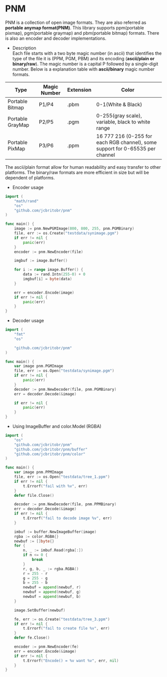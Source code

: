 # PNM
PNM is a collection of open image formats. They are also referred as **portable anymap format(PNM)**. This library supports ppm(portable pixmap), pgm(portable graymap) and pbm(portable bitmap) formats. There is also an encoder and decoder implementations.

* Description \
Each file starts with a two byte magic number (in ascii) that identifies the type of the file it is (PPM, PGM, PBM) and its encoding (**ascii/plain or binary/raw**). The magic number is a capital P followed by a single-digit number. Below is a explanation table with **ascii/binary** magic number formats.

| **Type**        | **Magic Number** | **Extension** | **Color**                                                                    |
|-----------------|------------------|---------------|------------------------------------------------------------------------------|
| Portable Bitmap | P1/P4            | .pbm          | 0-1(White & Black)                                                           |
| Portable GrayMap| P2/P5            | .pgm          | 0-255(gray scale), variable, black to white range                            |
| Portable PixMap | P3/P6            | .ppm          | 16 777 216 (0-255 for each RGB channel), some support for 0-65535 per channel|

<p></p>

The ascii/plain format allow for human readability and easy transfer to other platforms. The binary/raw formats are more efficient in size but will be dependent of platforms.

* Encoder usage
```go
import (
    "math/rand"
    "os"
    "github.com/jcbritobr/pnm"
)

func main() {
    image := pnm.NewPGMImage(800, 800, 255, pnm.PGMBinary)
    file, err := os.Create("testdata/synimage.pgm")
    if err != nil {
        panic(err)
    }
    encoder := pnm.NewEncoder(file)

    imgbuf := image.Buffer()

    for i := range image.Buffer() {
        data := rand.Intn(255-0) + 0
        imgbuf[i] = byte(data)
    }

    err = encoder.Encode(image)
    if err != nil {
        panic(err)
    }
}
```

* Decoder usage
```go
import (
    "fmt"
    "os"

    "github.com/jcbritobr/pnm"
)

func main() {
    var image pnm.PGMImage
    file, err := os.Open("testdata/synimage.pgm")
    if err != nil {
        panic(err)
    }
    decoder := pnm.NewDecoder(file, pnm.PGMBinary)
    err = decoder.Decode(&image)

    if err != nil {
        panic(err)
    }
}
```

* Using ImageBuffer and color.Model (RGBA)
```go
import (
    "os"
    "github.com/jcbritobr/pnm"
    "github.com/jcbritobr/pnm/buffer"
    "github.com/jcbritobr/pnm/color"
)

func main() {
    var image pnm.PPMImage
    file, err := os.Open("testdata/tree_1.ppm")
    if err != nil {
        t.Errorf("fail with %v", err)
    }
    defer file.Close()

    decoder := pnm.NewDecoder(file, pnm.PPMBinary)
    err = decoder.Decode(&image)
    if err != nil {
        t.Errorf("fail to decode image %v", err)
    }

    imbuf := buffer.NewImageBuffer(image)
    rgba := color.RGBA{}
    newbuf := []byte{}
    for {
        n, _ := imbuf.Read(rgba[:])
        if n <= 0 {
            break
        }
        r, g, b, _ := rgba.RGBA()
        r = 255 - r
        g = 255 - g
        b = 255 - b
        newbuf = append(newbuf, r)
        newbuf = append(newbuf, g)
        newbuf = append(newbuf, b)
    }

    image.SetBuffer(newbuf)

    fe, err := os.Create("testdata/tree_3.ppm")
    if err != nil {
        t.Errorf("fail to create file %v", err)
    }
    defer fe.Close()

    encoder := pnm.NewEncoder(fe)
    err = encoder.Encode(&image)
    if err != nil {
        t.Errorf("Encode() = %v want %v", err, nil)
    }
}
```
